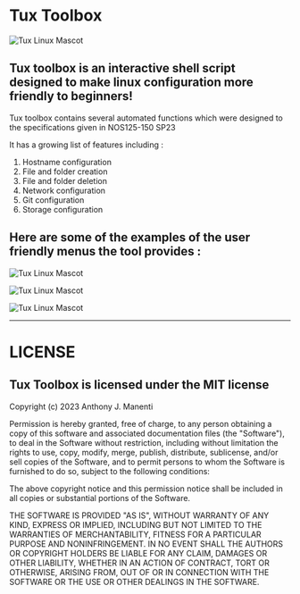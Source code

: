 # Tux Toolbox

![Tux Linux Mascot](https://github.com/manentia9328/dt-lnx-project/blob/main/docs/assets/tux-new.jpg?raw=true)

## Tux toolbox is an interactive shell script designed to make linux configuration more friendly to beginners!

Tux toolbox contains several automated functions which were designed to the specifications given in NOS125-150 SP23

It has a growing list of features including : 

1) Hostname configuration
2) File and folder creation
3) File and folder deletion
4) Network configuration
5) Git configuration
6) Storage configuration

## Here are some of the examples of the user friendly menus the tool provides : 

![Tux Linux Mascot](https://github.com/manentia9328/dt-lnx-project/blob/main/docs/assets/example1.jpg?raw=true)

![Tux Linux Mascot](https://github.com/manentia9328/dt-lnx-project/blob/main/docs/assets/example2.jpg?raw=true)

![Tux Linux Mascot](https://github.com/manentia9328/dt-lnx-project/blob/main/docs/assets/example3.jpg?raw=true)

***

# LICENSE
## Tux Toolbox is licensed under the MIT license 

Copyright (c) 2023 Anthony J. Manenti

Permission is hereby granted, free of charge, to any person obtaining a copy
of this software and associated documentation files (the "Software"), to deal
in the Software without restriction, including without limitation the rights
to use, copy, modify, merge, publish, distribute, sublicense, and/or sell
copies of the Software, and to permit persons to whom the Software is
furnished to do so, subject to the following conditions:

The above copyright notice and this permission notice shall be included in all
copies or substantial portions of the Software.

THE SOFTWARE IS PROVIDED "AS IS", WITHOUT WARRANTY OF ANY KIND, EXPRESS OR
IMPLIED, INCLUDING BUT NOT LIMITED TO THE WARRANTIES OF MERCHANTABILITY,
FITNESS FOR A PARTICULAR PURPOSE AND NONINFRINGEMENT. IN NO EVENT SHALL THE
AUTHORS OR COPYRIGHT HOLDERS BE LIABLE FOR ANY CLAIM, DAMAGES OR OTHER
LIABILITY, WHETHER IN AN ACTION OF CONTRACT, TORT OR OTHERWISE, ARISING FROM,
OUT OF OR IN CONNECTION WITH THE SOFTWARE OR THE USE OR OTHER DEALINGS IN THE
SOFTWARE.
